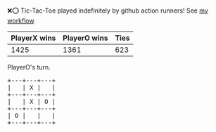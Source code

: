 :x::o: Tic-Tac-Toe played indefinitely by github action runners! See [my workflow](.github/workflows/play.yaml).

|PlayerX wins|PlayerO wins|Ties|
|-|-|-|
|1425|1361|623|

PlayerO's turn.

<pre>
+---+---+---+
|   | X |   |
+---+---+---+
|   | X | O |
+---+---+---+
| O |   |   |
+---+---+---+
</pre>